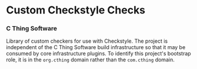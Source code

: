 # Custom Checkstyle Checks

### C Thing Software


Library of custom checkers for use with Checkstyle. The project is independent of the C Thing
Software build infrastructure so that it may be consumed by core infrastructure plugins. To
identify this project's bootstrap role, it is in the `org.cthing` domain rather than the
`com.cthing` domain.
